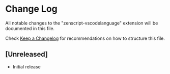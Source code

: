 # Change Log
All notable changes to the "zenscript-vscodelanguage" extension will be documented in this file.

Check [Keep a Changelog](http://keepachangelog.com/) for recommendations on how to structure this file.

## [Unreleased]
- Initial release